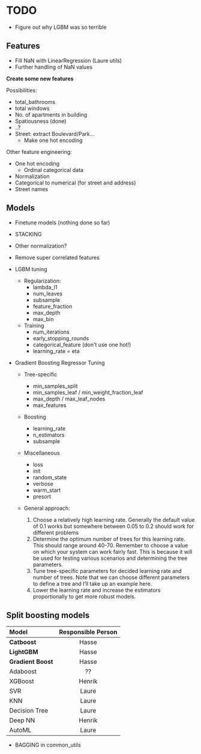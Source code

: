 # TODO

* Figure out why LGBM was so terrible

## Features
* Fill NaN with LinearRegression (Laure utils)
* Further handling of NaN values

**Create some new features**

Possibilities:
* total_bathrooms
* total windows
* No. of apartments in building
* Spatiousness (done)
* ..?
* Street: extract Boulevard/Park...
    * Make one hot encoding

Other feature engineering: 
* One hot encoding
    * Ordinal categorical data
* Normalization
* Categorical to numerical (for street and address)
* Street names


## Models
* Finetune models (nothing done so far)
* STACKING

* Other normalization?

* Remove super correlated features

* LGBM tuning
    * Regularization:
        * lambda_l1
        * num_leaves
        * subsample
        * feature_fraction
        * max_depth
        * max_bin
    * Training
        * num_iterations
        * early_stopping_rounds
        * categorical_feature (don't use one hot!)
        * learning_rate = eta

* Gradient Boosting Regressor Tuning
    * Tree-specific
        * min_samples_split
        * min_samples_leaf / min_weight_fraction_leaf
        * max_depth / max_leaf_nodes
        * max_features
    * Boosting
        * learning_rate
        * n_estimators
        * subsample
    * Miscellaneous
        * loss
        * init
        * random_state
        * verbose
        * warm_start
        * presort

    * General approach:
        1. Choose a relatively high learning rate. Generally the default value of 0.1 works but somewhere between 0.05 to 0.2 should work for different problems
        2. Determine the optimum number of trees for this learning rate. This should range around 40-70. Remember to choose a value on which your system can work fairly fast. This is because it will be used for testing various scenarios and determining the tree parameters.
        3. Tune tree-specific parameters for decided learning rate and number of trees. Note that we can choose different parameters to define a tree and I’ll take up an example here.
        4. Lower the learning rate and increase the estimators proportionally to get more robust models.



## Split boosting models
| Model          | Responsible Person          |
| :---           |    :----:             | 
| **Catboost**       | Hasse    | 
| **LightGBM**       | Hasse    | 
| **Gradient Boost** | Hasse    | 
| Adaboost       |  ??      | 
| XGBoost        | Henrik   | 
| SVR            | Laure    | 
| KNN            | Laure    | 
| Decision Tree  | Laure    | 
| Deep NN        | Henrik   | 
| AutoML         | Laure    | 

* BAGGING in common_utils